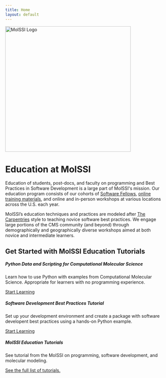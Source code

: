 ```yaml
---
title: Home
layout: default
---
```


<div id="particles-js"></div>

<div id="logo-container">
  <img src="images/molssi_main_horizontal.png" id="molssi-logo" alt="MolSSI Logo" width="400">
</div>

# Education at MolSSI

Education of students, post-docs, and faculty on programming and Best Practices in Software Development is a large part of MolSSI's mission. Our education program consists of our cohorts of [Software Fellows](https://molssi.org/molssi-software-fellows/), [online training materials](https://molssi-education.github.io/resources.html), and online and in-person workshops at various locations across the U.S. each year.

MolSSI’s education techniques and practices are modeled after [The Carpentries](https://carpentries.org/) style to teaching novice software best practices. We engage large portions of the CMS community (and beyond) through demographically and geographically diverse workshops aimed at both novice and intermediate learners.

<h2 class="no-underline pt-2"> Get Started with MolSSI Education Tutorials </h2>

<div class="row">

<div class="col-md-12 col-lg-4">
  <div class="container h-100 pb-2">
  <div class="card-body feature-card text-white text-center h-100 align-middle">
      <h5 class="card-title">Python Data and Scripting for Computational Molecular Science</h5>
      <p class="card-text">Learn how to use Python with examples from Computational Molecular Science. Appropriate for learners with no programming experience.</p>
      <a href="https://education.molssi.org/python_scripting_cms" target="_blank" class="btn feature-button text-white">Start Learning</a>
    </div>
  </div>
</div>

<div class="col-md-12 col-lg-4">
  <div class="container h-100 pb-2">
  <div class="card-body feature-card text-white text-center h-100">
        <h5 class="card-title">Software Development Best Practices Tutorial</h5>
        <p class="card-text">Set up your development environment and create a package with software developent best practices using a hands-on Python example.</p>
        <a href="https://education.molssi.org/python-package-best-practices" target="_blank" class="btn feature-button text-white">Start Learning</a>
    </div>
  </div>
</div>

<div class="col-md-12 col-lg-4">
  <div class="container h-100 pb-2">
  <div class="card-body feature-card text-white text-center h-100">
      <h5 class="card-title">MolSSI Education Tutorials</h5>
      <p class="card-text">See tutorial from the MolSSI on programming, software development, and molecular modeling.</p>
      <a href="/resources.html#programming" target="_blank" class="btn feature-button text-white">See the full list of tutorials.</a>
  </div>
</div>

</div>

<script>
  particlesJS.load('particles-js', 'assets/particles.json', function() {
});
</script>
